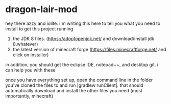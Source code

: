 # dragon-lair-mod
hey there azzy and iolite. i'm writing this here to tell you what you need to install to get this project running
1) the JDK 8 files. (https://adoptopenjdk.net/ and download/install jdk 8.whatever)
2) the latest version of minecraft forge (https://files.minecraftforge.net/ and click on installer)

in addition, you should get the eclipse IDE, notepad++, and desktop git. i can help you with these

once you have everything set up, open the command line in the folder you've cloned the files to and run |gradlew runClient|. that should automatically download and install the other files you need (most importantly, minecraft)